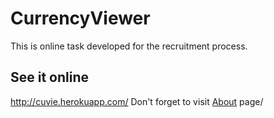 # CurrencyViewer
This is online task developed for the recruitment process.
## See it online
http://cuvie.herokuapp.com/
Don't forget to visit [About](https://cuvie.herokuapp.com/about) page/

